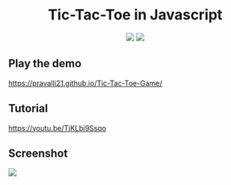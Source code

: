 <h1 align="center">Tic-Tac-Toe in Javascript</h1>
 
<p align="center">
 <a href="https://pravalli21.github.io/Tic-Tac-Toe-Game/index.html"><img src="https://img.shields.io/badge/Play-the%20demo-green?style=for-the-badge&logo=plex&logoColor=white"/></a>
  <a href="https://youtu.be/TjKLbj9Ssqo"><img src="https://img.shields.io/badge/Watch%20me-code-red?style=for-the-badge&logo=youtube&logoColor=white"/></a>
</p>

## Play the demo

https://pravalli21.github.io/Tic-Tac-Toe-Game/

## Tutorial

https://youtu.be/TjKLbj9Ssqo

## Screenshot

<a href="https://pravalli21.github.io/Tic-Tac-Toe-Game/index.html">
 <img src="https://i.imgur.com/K5k9ouj.png"/>
</a>

